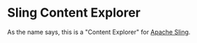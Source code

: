 Sling Content Explorer
======================

As the name says, this is a "Content Explorer" for [Apache Sling][1].

[1]: http://sling.apache.org/ "Apache Sling"
